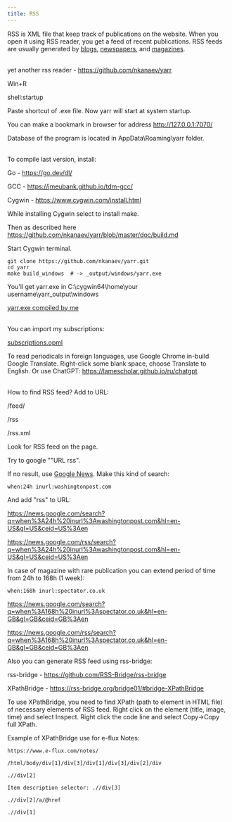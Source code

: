 ```yaml
---
title: RSS
---
```


RSS is XML file that keep track of publications on the website. When you open it using RSS reader, you get a feed of recent publications. RSS feeds are usually generated by [blogs](/en/blogs), [newspapers](/en/newspapers), and [magazines](/en/articles).
<br><br>

yet another rss reader - <https://github.com/nkanaev/yarr>

Win+R

shell:startup

Paste shortcut of .exe file. Now yarr will start at system startup.

You can make a bookmark in browser for address <http://127.0.0.1:7070/>

Database of the program is located in AppData\Roaming\yarr folder.
<br><br>

To compile last version, install:

Go - <https://go.dev/dl/>

GCC - <https://jmeubank.github.io/tdm-gcc/>

Cygwin - <https://www.cygwin.com/install.html>

While installing Cygwin select to install make.

Then as described here <https://github.com/nkanaev/yarr/blob/master/doc/build.md>

Start Cygwin terminal.

```
git clone https://github.com/nkanaev/yarr.git
cd yarr
make build_windows  # -> _output/windows/yarr.exe
```

You'll get yarr.exe in C:\cygwin64\home\your username\yarr\_output\windows

[yarr.exe compiled by me](/files/yarr.exe)
<br><br>

You can import my subscriptions:

<a href="/files/subscriptions.opml" download>subscriptions.opml</a>

To read periodicals in foreign languages, use Google Chrome in-build Google Translate. Right-click some blank space, choose Translate to English. Or use ChatGPT:
https://lamescholar.github.io/ru/chatgpt
<br><br>

How to find RSS feed? Add to URL:

/feed/

/rss

/rss.xml

Look for RSS feed on the page.

Try to google ""URL rss".

If no result, use [Google News](https://news.google.com/home?hl=en-US&gl=US&ceid=US:en). Make this kind of search:

```
when:24h inurl:washingtonpost.com
```

And add "rss" to URL:

<https://news.google.com/search?q=when%3A24h%20inurl%3Awashingtonpost.com&hl=en-US&gl=US&ceid=US%3Aen>

<https://news.google.com/rss/search?q=when%3A24h%20inurl%3Awashingtonpost.com&hl=en-US&gl=US&ceid=US%3Aen>

In case of magazine with rare publication you can extend period of time from 24h to 168h (1 week):

```
when:168h inurl:spectator.co.uk
```

<https://news.google.com/search?q=when%3A168h%20inurl%3Aspectator.co.uk&hl=en-GB&gl=GB&ceid=GB%3Aen>

<https://news.google.com/rss/search?q=when%3A168h%20inurl%3Aspectator.co.uk&hl=en-GB&gl=GB&ceid=GB%3Aen>

Also you can generate RSS feed using rss-bridge:

rss-bridge - <https://github.com/RSS-Bridge/rss-bridge>

XPathBridge - <https://rss-bridge.org/bridge01/#bridge-XPathBridge>

To use XPathBridge, you need to find XPath (path to element in HTML file) of necessary elements of RSS feed. Right click on the element (title, image, time) and select Inspect. Right click the code line and select Copy->Copy full XPath.

Example of XPathBridge use for e-flux Notes:

```
https://www.e-flux.com/notes/

/html/body/div[1]/div[3]/div[1]/div[3]/div[2]/div

.//div[2]

Item description selector: .//div[3]

.//div[2]/a/@href

.//div[1]
```